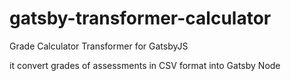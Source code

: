 # gatsby-transformer-calculator
Grade Calculator Transformer for GatsbyJS

it convert grades of assessments in CSV format into Gatsby Node
